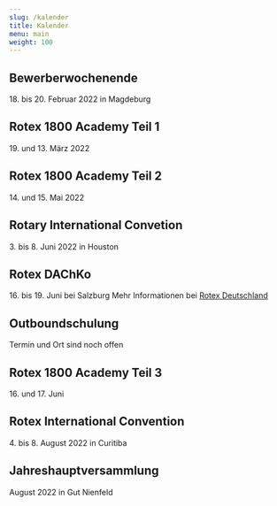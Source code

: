 ```yaml
---
slug: /kalender
title: Kalender
menu: main
weight: 100
---
```


## Bewerberwochenende
18\. bis 20. Februar 2022 in Magdeburg

## Rotex 1800 Academy Teil 1
19\. und 13. März 2022

## Rotex 1800 Academy Teil 2
14\. und 15. Mai 2022

## Rotary International Convetion
3\. bis 8. Juni 2022 in Houston

## Rotex DAChKo
16\. bis 19. Juni bei Salzburg
Mehr Informationen bei [Rotex Deutschland](https://deutschland.rotex.org/2020/12/23/dachko-2021/)

## Outboundschulung
Termin und Ort sind noch offen

## Rotex 1800 Academy Teil 3
16\. und 17. Juni

## Rotex International Convention
4\. bis 8. August 2022 in Curitiba

## Jahreshauptversammlung
August 2022 in Gut Nienfeld
